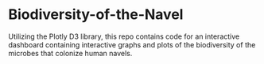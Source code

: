 # Biodiversity-of-the-Navel
Utilizing the Plotly D3 library, this repo contains code for an interactive dashboard containing interactive graphs and plots of the biodiversity of the microbes that colonize human navels.
